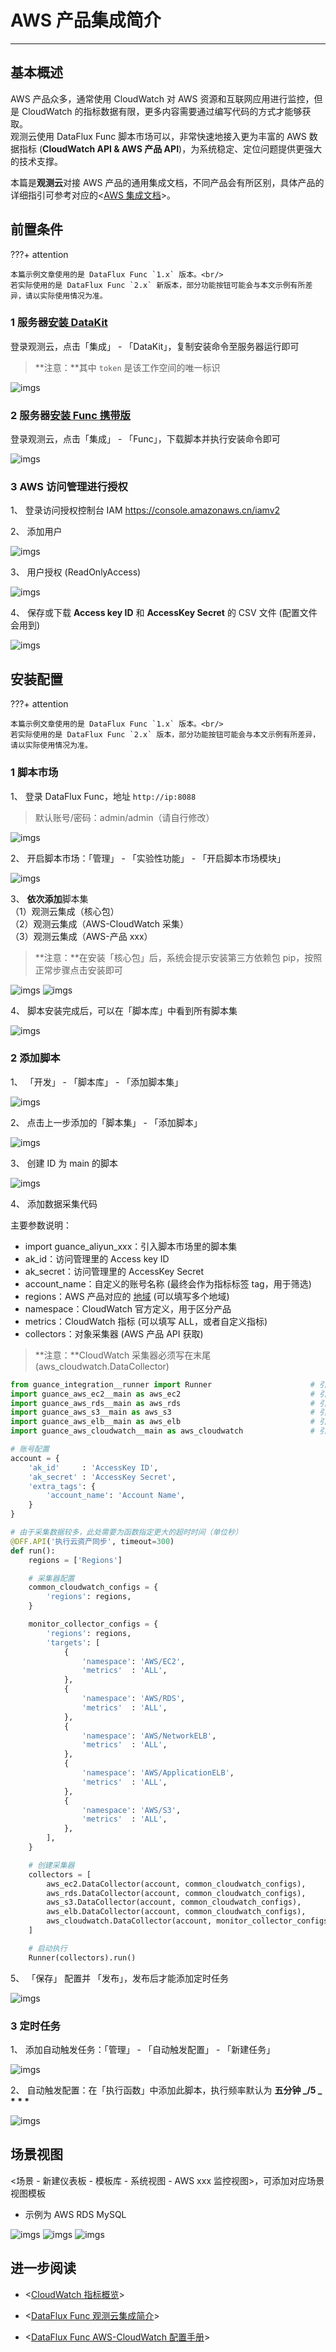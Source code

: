 # AWS 产品集成简介

---

## 基本概述

AWS 产品众多，通常使用 CloudWatch 对 AWS 资源和互联网应用进行监控，但是 CloudWatch 的指标数据有限，更多内容需要通过编写代码的方式才能够获取。<br/>
观测云使用 DataFlux Func 脚本市场可以，非常快速地接入更为丰富的 AWS 数据指标 (**CloudWatch API & AWS 产品 API**)，为系统稳定、定位问题提供更强大的技术支撑。

本篇是**观测云**对接 AWS 产品的通用集成文档，不同产品会有所区别，具体产品的详细指引可参考对应的<[AWS 集成文档](./index.md)>。

## 前置条件

???+ attention

    本篇示例文章使用的是 DataFlux Func `1.x` 版本。<br/>
    若实际使用的是 DataFlux Func `2.x` 新版本，部分功能按钮可能会与本文示例有所差异，请以实际使用情况为准。

### 1 服务器[安装 DataKit](../../../datakit/datakit-install.md)

登录观测云，点击「集成」 - 「DataKit」，复制安装命令至服务器运行即可

> **注意：**其中 `token` 是该工作空间的唯一标识

![imgs](../../imgs/aws-prod-func-1.png)

### 2 服务器[安装 Func 携带版](https://func.guance.com/doc/maintenance-guide-installation/)

登录观测云，点击「集成」 - 「Func」，下载脚本并执行安装命令即可

![imgs](../../imgs/aws-prod-func-2.png)

### 3 AWS 访问管理进行授权

1、 登录访问授权控制台 IAM [https://console.amazonaws.cn/iamv2 ](https://console.amazonaws.cn/iamv2)

2、 添加用户

![imgs](../../imgs/aws-prod-func-3.png)

3、 用户授权 (ReadOnlyAccess)

![imgs](../../imgs/aws-prod-func-4.png)

4、 保存或下载 **Access key ID** 和 **AccessKey Secret** 的 CSV 文件 (配置文件会用到)

![imgs](../../imgs/aws-prod-func-5.png)

## 安装配置

???+ attention

    本篇示例文章使用的是 DataFlux Func `1.x` 版本。<br/>
    若实际使用的是 DataFlux Func `2.x` 版本，部分功能按钮可能会与本文示例有所差异，请以实际使用情况为准。
### 1 脚本市场

1、 登录 DataFlux Func，地址 `http://ip:8088`

> 默认账号/密码：admin/admin（请自行修改）

![imgs](../../imgs/aws-prod-func-6.png)

2、 开启脚本市场：「管理」 - 「实验性功能」 - 「开启脚本市场模块」

![imgs](../../imgs/aws-prod-func-7.png)

3、 **依次添加**脚本集<br/>
（1）观测云集成（核心包）<br/>
（2）观测云集成（AWS-CloudWatch 采集）<br/>
（3）观测云集成（AWS-产品 xxx）

> **注意：**在安装「核心包」后，系统会提示安装第三方依赖包 pip，按照正常步骤点击安装即可

![imgs](../../imgs/aws-prod-func-8.png)
![imgs](../../imgs/aws-prod-func-9.png)

4、 脚本安装完成后，可以在「脚本库」中看到所有脚本集

![imgs](../../imgs/aws-prod-func-10.png)

### 2 添加脚本

1、 「开发」 - 「脚本库」 - 「添加脚本集」

![imgs](../../imgs/aws-prod-func-11.png)

2、 点击上一步添加的「脚本集」 - 「添加脚本」

![imgs](../../imgs/aws-prod-func-12.png)

3、 创建 ID 为 main 的脚本

![imgs](../../imgs/aws-prod-func-13.png)

4、 添加数据采集代码

主要参数说明：

- import guance_aliyun_xxx：引入脚本市场里的脚本集
- ak_id：访问管理里的 Access key ID
- ak_secret：访问管理里的 AccessKey Secret
- account_name：自定义的账号名称 (最终会作为指标标签 tag，用于筛选)
- regions：AWS 产品对应的 [地域](https://docs.aws.amazon.com/zh_cn/documentdb/latest/developerguide/regions-and-azs.html) (可以填写多个地域)
- namespace：CloudWatch 官方定义，用于区分产品
- metrics：CloudWatch 指标 (可以填写 ALL，或者自定义指标)
- collectors：对象采集器 (AWS 产品 API 获取)

> **注意：**CloudWatch 采集器必须写在末尾 (aws_cloudwatch.DataCollector)

```python
from guance_integration__runner import Runner                      # 引入启动器
import guance_aws_ec2__main as aws_ec2                             # 引入 aws ec2 采集器
import guance_aws_rds__main as aws_rds                             # 引入 aws rds 采集器
import guance_aws_s3__main as aws_s3                               # 引入 aws s3 采集器
import guance_aws_elb__main as aws_elb                             # 引入 aws elb 采集器
import guance_aws_cloudwatch__main as aws_cloudwatch               # 引入 cloudwatch 采集器

# 账号配置
account = {
    'ak_id'     : 'AccessKey ID',
    'ak_secret' : 'AccessKey Secret',
    'extra_tags': {
        'account_name': 'Account Name',
    }
}

# 由于采集数据较多，此处需要为函数指定更大的超时时间（单位秒）
@DFF.API('执行云资产同步', timeout=300)
def run():
    regions = ['Regions']

    # 采集器配置
    common_cloudwatch_configs = {
        'regions': regions,
    }

    monitor_collector_configs = {
        'regions': regions,
        'targets': [
            {
                'namespace': 'AWS/EC2',
                'metrics'  : 'ALL',
            },
            {
                'namespace': 'AWS/RDS',
                'metrics'  : 'ALL',
            },
            {
                'namespace': 'AWS/NetworkELB',
                'metrics'  : 'ALL',
            },
            {
                'namespace': 'AWS/ApplicationELB',
                'metrics'  : 'ALL',
            },
            {
                'namespace': 'AWS/S3',
                'metrics'  : 'ALL',
            },
        ],
    }

    # 创建采集器
    collectors = [
        aws_ec2.DataCollector(account, common_cloudwatch_configs),
        aws_rds.DataCollector(account, common_cloudwatch_configs),
        aws_s3.DataCollector(account, common_cloudwatch_configs),
        aws_elb.DataCollector(account, common_cloudwatch_configs),
        aws_cloudwatch.DataCollector(account, monitor_collector_configs),
    ]

    # 启动执行
    Runner(collectors).run()
```

5、 「保存」 配置并 「发布」，发布后才能添加定时任务

![imgs](../../imgs/aws-prod-func-14.png)

### 3 定时任务

1、 添加自动触发任务：「管理」 - 「自动触发配置」 - 「新建任务」

![imgs](../../imgs/aws-prod-func-15.png)

2、 自动触发配置：在「执行函数」中添加此脚本，执行频率默认为 **五分钟 _/5 _ \* \* \***

![imgs](../../imgs/aws-prod-func-16.png)

## 场景视图

<场景 - 新建仪表板 - 模板库 - 系统视图 - AWS xxx 监控视图>，可添加对应场景视图模板

- 示例为 AWS RDS MySQL

![imgs](../../imgs/aws-prod-func-17.png)
![imgs](../../imgs/aws-prod-func-18.png)
![imgs](../../imgs/aws-prod-func-19.png)

## 进一步阅读

- <[CloudWatch 指标概览](https://docs.aws.amazon.com/zh_cn/AmazonCloudWatch/latest/monitoring/aws-services-cloudwatch-metrics.html)>

- <[DataFlux Func 观测云集成简介](https://func.guance.com/doc/script-market-guance-integration/)>

- <[DataFlux Func AWS-CloudWatch 配置手册](https://func.guance.com/doc/script-market-guance-aws-cloudwatch/)>
